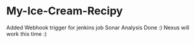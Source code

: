 # My-Ice-Cream-Recipy
Added Webhook trigger for jenkins job
Sonar Analysis Done :)
Nexus will work this time   :)
